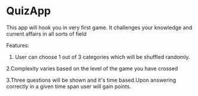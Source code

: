 # QuizApp


This app will hook you in very first game.
It challenges your knowledge and current affairs in all sorts of field

Features:

1. User can choose 1 out of 3 categories which will be shuffled randomly.

  2.Complexity varies based on the level of the game you have crossed

  3.Three questions will be shown and it's time based.Upon answering correctly in a given time span user will gain points.

